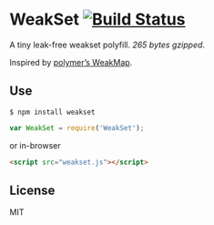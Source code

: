# WeakSet [![Build Status](https://travis-ci.org/dfcreative/weakset.svg?branch=master)](https://travis-ci.org/dfcreative/weakset)

A tiny leak-free weakset polyfill. _265 bytes gzipped_.

Inspired by [polymer’s WeakMap](https://github.com/polymer/WeakMap).


## Use

`$ npm install weakset`
```js
var WeakSet = require('WeakSet');
```

or in-browser

```html
<script src="weakset.js"></script>
```


## License

MIT
